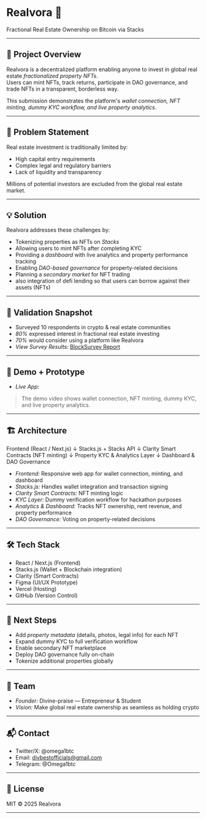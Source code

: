 # Realvora 🏡
Fractional Real Estate Ownership on Bitcoin via Stacks

---

## 🚀 Project Overview
Realvora is a decentralized platform enabling anyone to invest in global real estate  *fractionalized property NFTs*.  
Users can mint NFTs, track returns, participate in DAO governance, and trade NFTs in a transparent, borderless way.

This submission demonstrates the platform's *wallet connection, NFT minting, dummy KYC workflow, and live property analytics*.

---

## 🧭 Problem Statement
Real estate investment is traditionally limited by:
- High capital entry requirements
- Complex legal and regulatory barriers
- Lack of liquidity and transparency

Millions of potential investors are excluded from the global real estate market.

---

## 💡 Solution
Realvora addresses these challenges by:
- Tokenizing properties as NFTs on *Stacks*
- Allowing users to mint NFTs after completing KYC
- Providing a *dashboard* with live analytics and property performance tracking
- Enabling *DAO-based governance* for property-related decisions
- Planning a *secondary market* for NFT trading 
- also integration of defi lending so that users can borrow against their assets (NFTs)

---

## 🧪 Validation Snapshot
- Surveyed 10 respondents in crypto & real estate communities
- *80%* expressed interest in fractional real estate investing
- *70%* would consider using a platform like Realvora
- *View Survey Results:* [BlockSurvey Report](https://blocksurvey.io/public/report/bb50943e-2b90-446d-b29b-c7d507a30f5c/s)

---

## 🎥 Demo + Prototype
- *Live App:* 

> The demo video shows wallet connection, NFT minting, dummy KYC, and live property analytics.

---

## 🏗 Architecture

Frontend (React / Next.js) ↓ Stacks.js + Stacks API ↓ Clarity Smart Contracts (NFT minting) ↓ Property KYC & Analytics Layer ↓ Dashboard & DAO Governance

- *Frontend:* Responsive web app for wallet connection, minting, and dashboard
- *Stacks.js:* Handles wallet integration and transaction signing
- *Clarity Smart Contracts:* NFT minting logic
- *KYC Layer:* Dummy verification workflow for hackathon purposes
- *Analytics & Dashboard:* Tracks NFT ownership, rent revenue, and property performance
- *DAO Governance:* Voting on property-related decisions

---

## 🛠 Tech Stack
- React / Next.js (Frontend)
- Stacks.js (Wallet + Blockchain integration)
- Clarity (Smart Contracts)
- Figma (UI/UX Prototype)
- Vercel (Hosting)
- GitHub (Version Control)

---

## 🧱 Next Steps
- Add *property metadata* (details, photos, legal info) for each NFT
- Expand dummy KYC to full verification workflow
- Enable secondary NFT marketplace
- Deploy DAO governance fully on-chain
- Tokenize additional properties globally

---

## 👥 Team
- *Founder:* Divine-praise — Entrepreneur & Student
- *Vision:* Make global real estate ownership as seamless as holding crypto

---

## 📬 Contact
- Twitter/X: @omega1btc
- Email: divbestofficials@gmail.com
- Telegram: @Omega1btc

---

## 📜 License
MIT © 2025 Realvora


---
